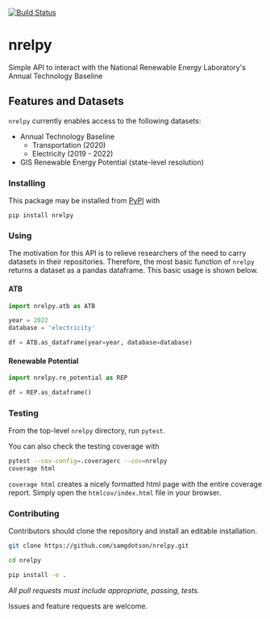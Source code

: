 [![Build Status](https://github.com/samgdotson/nrelpy/actions/workflows/python-app.yml/badge.svg)](https://github.com/samgdotson/nrelpy/actions/workflows/python-app.yml)
# nrelpy
Simple API to interact with the National Renewable Energy Laboratory's Annual Technology Baseline

## Features and Datasets

`nrelpy` currently enables access to the following datasets:
* Annual Technology Baseline
    - Transportation (2020)
    - Electricity (2019 - 2022)
* GIS Renewable Energy Potential (state-level resolution)

### Installing

This package may be installed from [PyPI](https://pypi.org/project/nrelpy/) with 

`pip install nrelpy`

### Using

The motivation for this API is to relieve researchers of the need to carry datasets
in their repositories. Therefore, the most basic function of `nrelpy` returns a 
dataset as a pandas dataframe. This basic usage is shown below.


#### ATB

```py
import nrelpy.atb as ATB

year = 2022
database = 'electricity'

df = ATB.as_dataframe(year=year, database=database)
```

#### Renewable Potential

```py
import nrelpy.re_potential as REP

df = REP.as_dataframe()
```

### Testing

From the top-level `nrelpy` directory, run `pytest`.  

You can also check the testing coverage with

```bash
pytest --cov-config=.coveragerc --cov=nrelpy
coverage html
```
`coverage html` creates a nicely formatted html page with 
the entire coverage report. Simply open the `htmlcov/index.html` file in your browser.

### Contributing

Contributors should clone the repository and install an editable installation.

```bash
git clone https://github.com/samgdotson/nrelpy.git

cd nrelpy

pip install -e .
```

*All pull requests must include appropriate, passing, tests.*

Issues and feature requests are welcome.

